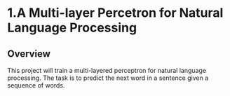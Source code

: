 1.A Multi-layer Percetron for Natural Language Processing 
===============
Overview
-------
This project will train a multi-layered perceptron for natural language processing. The task is to predict the next word in a sentence given a sequence of words. 
